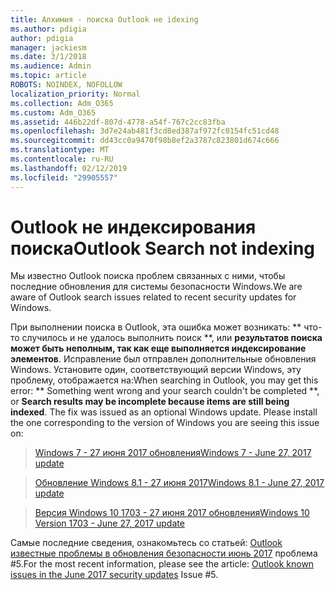 ```yaml
---
title: Алхимия - поиска Outlook не idexing
ms.author: pdigia
author: pdigia
manager: jackiesm
ms.date: 3/1/2018
ms.audience: Admin
ms.topic: article
ROBOTS: NOINDEX, NOFOLLOW
localization_priority: Normal
ms.collection: Adm_O365
ms.custom: Adm_O365
ms.assetid: 446b22df-807d-4778-a54f-767c2cc83fba
ms.openlocfilehash: 3d7e24ab481f3cd8ed387af972fc0154fc51cd48
ms.sourcegitcommit: dd43cc0a9470f98b8ef2a3787c823801d674c666
ms.translationtype: MT
ms.contentlocale: ru-RU
ms.lasthandoff: 02/12/2019
ms.locfileid: "29905557"
---
```

# <a name="outlook-search-not-indexing"></a><span data-ttu-id="f9be7-102">Outlook не индексирования поиска</span><span class="sxs-lookup"><span data-stu-id="f9be7-102">Outlook Search not indexing</span></span>

<span data-ttu-id="f9be7-103">Мы известно Outlook поиска проблем связанных с ними, чтобы последние обновления для системы безопасности Windows.</span><span class="sxs-lookup"><span data-stu-id="f9be7-103">We are aware of Outlook search issues related to recent security updates for Windows.</span></span>
  
<span data-ttu-id="f9be7-p101">При выполнении поиска в Outlook, эта ошибка может возникать: \*\* что-то случилось и не удалось выполнить поиск \*\*, или **результатов поиска может быть неполным, так как еще выполняется индексирование элементов**. Исправление был отправлен дополнительные обновления Windows. Установите один, соответствующий версии Windows, эту проблему, отображается на:</span><span class="sxs-lookup"><span data-stu-id="f9be7-p101">When searching in Outlook, you may get this error: \*\* Something went wrong and your search couldn't be completed \*\*, or **Search results may be incomplete because items are still being indexed**. The fix was issued as an optional Windows update. Please install the one corresponding to the version of Windows you are seeing this issue on:</span></span> 
  
> [<span data-ttu-id="f9be7-107">Windows 7 - 27 июня 2017 обновления</span><span class="sxs-lookup"><span data-stu-id="f9be7-107">Windows 7 - June 27, 2017 update</span></span>](https://support.microsoft.com/kb/4022168.aspx)
    
> [<span data-ttu-id="f9be7-108">Обновление Windows 8.1 - 27 июня 2017</span><span class="sxs-lookup"><span data-stu-id="f9be7-108">Windows 8.1 - June 27, 2017 update</span></span>](https://support.microsoft.com/kb/4022720.aspx)
    
> [<span data-ttu-id="f9be7-109">Версия Windows 10 1703 - 27 июня 2017 обновления</span><span class="sxs-lookup"><span data-stu-id="f9be7-109">Windows 10 Version 1703 - June 27, 2017 update</span></span>](https://support.microsoft.com/kb/4022716.aspx)
    
<span data-ttu-id="f9be7-110">Самые последние сведения, ознакомьтесь со статьей: [Outlook известные проблемы в обновления безопасности июнь 2017](https://support.office.com/article/Outlook-known-issues-in-the-June-2017-security-updates-3F6DBFFD-8505-492D-B19F-B3B89369ED9B.aspx) проблема #5.</span><span class="sxs-lookup"><span data-stu-id="f9be7-110">For the most recent information, please see the article: [Outlook known issues in the June 2017 security updates](https://support.office.com/article/Outlook-known-issues-in-the-June-2017-security-updates-3F6DBFFD-8505-492D-B19F-B3B89369ED9B.aspx) Issue #5.</span></span> 
  

